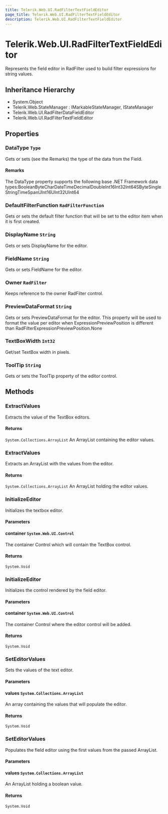 ```yaml
---
title: Telerik.Web.UI.RadFilterTextFieldEditor
page_title: Telerik.Web.UI.RadFilterTextFieldEditor
description: Telerik.Web.UI.RadFilterTextFieldEditor
---
```


# Telerik.Web.UI.RadFilterTextFieldEditor

Represents the field editor in RadFilter used to build filter expressions for string values.

## Inheritance Hierarchy

* System.Object
* Telerik.Web.StateManager : IMarkableStateManager, IStateManager
* Telerik.Web.UI.RadFilterDataFieldEditor
* Telerik.Web.UI.RadFilterTextFieldEditor

## Properties

###  DataType `Type`

Gets or sets (see the Remarks) the type of the data from the Field.

#### Remarks
The DataType property supports the following base .NET Framework data
                types:BooleanByteCharDateTimeDecimalDoubleInt16Int32Int64SByteSingleStringTimeSpanUInt16UInt32UInt64

###  DefaultFilterFunction `RadFilterFunction`

Gets or sets the default filter function that will be set to the editor item
            when it is first created.

###  DisplayName `String`

Gets or sets DisplayName for the editor.

###  FieldName `String`

Gets or sets FieldName for the editor.

###  Owner `RadFilter`

Keeps reference to the owner RadFilter control.

###  PreviewDataFormat `String`

Gets or sets PreviewDataFormat for the editor. This property will be used
                to format the value per editor when ExpressionPreviewPosition is different than RadFilterExpressionPreviewPosition.None

###  TextBoxWidth `Int32`

Get/set TextBox width in pixels.

###  ToolTip `String`

Gets or sets the ToolTip property of the editor control.

## Methods

###  ExtractValues

Extracts the value of the TextBox editors.

#### Returns

`System.Collections.ArrayList` An ArrayList containing the editor values.

###  ExtractValues

Extracts an ArrayList with the values from the editor.

#### Returns

`System.Collections.ArrayList` An ArrayList holding the editor values.

###  InitializeEditor

Initializes the textbox editor.

#### Parameters

#### container `System.Web.UI.Control`

The container Control which will contain the TextBox control.

#### Returns

`System.Void` 

###  InitializeEditor

Initializes the control rendered by the field editor.

#### Parameters

#### container `System.Web.UI.Control`

The container Control where the editor control will be added.

#### Returns

`System.Void` 

###  SetEditorValues

Sets the values of the text editor.

#### Parameters

#### values `System.Collections.ArrayList`

An array containing the values that will populate the editor.

#### Returns

`System.Void` 

###  SetEditorValues

Populates the field editor using the first values from the passed ArrayList.

#### Parameters

#### values `System.Collections.ArrayList`

An ArrayList holding a boolean value.

#### Returns

`System.Void` 

